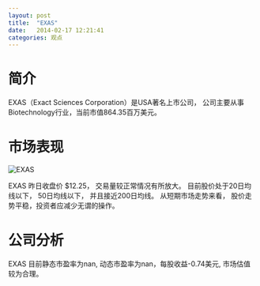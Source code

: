 ```yaml
---
layout: post
title:  "EXAS"
date:   2014-02-17 12:21:41
categories: 观点
---
```


# 简介
EXAS（Exact Sciences Corporation）是USA著名上市公司，
公司主要从事Biotechnology行业，当前市值864.35百万美元。

# 市场表现

![EXAS](http://finviz.com/chart.ashx?t=EXAS&ty=c&ta=1&p=d&s=l)

EXAS 昨日收盘价 $12.25，
交易量较正常情况有所放大。
目前股价处于20日均线以下，
50日均线以下，
并且接近200日均线。
从短期市场走势来看，
股价走势平稳，投资者应减少无谓的操作。

# 公司分析
EXAS 目前静态市盈率为nan, 动态市盈率为nan，每股收益-0.74美元,
市场估值较为合理。
